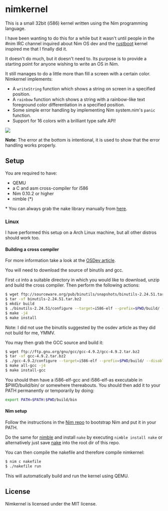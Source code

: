 # nimkernel

This is a small 32bit (i586) kernel written using the Nim programming language.

I have been wanting to do this for a while but it wasn't until people in the #nim IRC
channel inquired about Nim OS dev and the
[rustboot](https://github.com/charliesome/rustboot) kernel inspired me that I finally did it.

It doesn't do much, but it doesn't need to. Its purpose is to provide a starting
point for anyone wishing to write an OS in Nim.

It still manages to do a little more than fill a screen with a certain color.
Nimkernel implements:

* A ``writeString`` function which shows a string on screen in a specified
  position.
* A ``rainbow`` function which shows a string with a rainbow-like text
  foreground color differentiation in a specified position.
* Some simple error handling by implementing Nim system.nim's ``panic``
  function.
* Support for 16 colors with a brilliant type safe API!

![](http://picheta.me/private/images/nimkernel2.png)

**Note**: The error at the bottom is intentional, it is used to show that
the error handling works properly.

## Setup

You are required to have:

* QEMU
* a C and asm cross-compiler for i586
* Nim 0.10.2 or higher
* nimble (*)

\* You can always grab the nake library manually from [here](https://github.com/fowlmouth/nake).

### Linux

I have performed this setup on a Arch Linux machine, but all other distros
should work too.

#### Building a cross compiler

For more information take a look at the [OSDev article](http://wiki.osdev.org/GCC_Cross-Compiler).

You will need to download the source of binutils and gcc.

First ``cd`` into a suitable directory in which you would like to download, unzip
and build the cross compiler. Then perform the following actions:

```bash
$ wget ftp://sourceware.org/pub/binutils/snapshots/binutils-2.24.51.tar.bz2
$ tar -xf binutils-2.24.51.tar.bz2
$ mkdir build
$ ./binutils-2.24.51/configure --target=i586-elf --prefix=$PWD/build/ --disable-nls
$ make -j4
$ make install
```

Note: I did not use the binutils suggested by the osdev article as they did
not build for me, YMMV.

You may then grab the GCC source and build it:

```bash
$ wget ftp://ftp.gnu.org/gnu/gcc/gcc-4.9.2/gcc-4.9.2.tar.bz2
$ tar -xf gcc-4.9.2.tar.bz2
$ ./gcc-4.9.2/configure --target=i586-elf --prefix=$PWD/build/ --disable-nls --enable-languages=c --without-headers
$ make all-gcc -j4
$ make install-gcc
```

You should then have a i586-elf-gcc and i586-elf-as executable in $PWD/build/bin/ or somewhere thereabouts.
You should then add it to your PATH permanently or temporarily by doing:

```bash
export PATH=$PATH:$PWD/build/bin
```

#### Nim setup

Follow the instructions in the [Nim repo](https://github.com/Araq/nim) to bootstrap Nim and put it in your PATH.

Do the same for [nimble](https://github.com/nim-lang/nimble) and install
``nake`` by executing ``nimble install nake`` or
alternatively just save [nake](https://github.com/fowlmouth/nake/raw/master/nake.nim)
into the root dir of this repo.

You can then compile the nakefile and therefore compile nimkernel:

```bash
$ nim c nakefile
$ ./nakefile run
```

This will automatically build and run the kernel using QEMU.

## License

Nimkernel is licensed under the MIT license.

 

